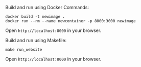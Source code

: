 Build and run using Docker Commands:
```
docker build -t newimage . 
docker run --rm --name newcontainer -p 8000:3000 newimage
```
Open `http://localhost:8000` in your browser.

Build and run using Makefile:

```
make run_website
```
Open `http://localhost:8000` in your browser.
